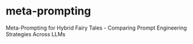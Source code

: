 # meta-prompting
Meta-Prompting for Hybrid Fairy Tales - Comparing Prompt Engineering Strategies Across LLMs
